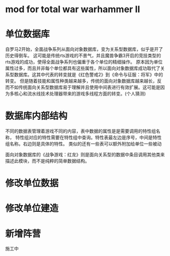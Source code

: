 # mod for total war warhammer II

# 单位数据库

自罗马2开始，全面战争系列从面向对象数据库，变为关系型数据库，似乎是开了历史得倒车。
这可能是传统rts游戏的不景气，并且魔兽争霸3开启的竞技类型的rts游戏的成功，使得全面战争系列也偏重于各个单位的精细操作。
原本因为单位属性过多，而且并非每个单位都具有这些属性，所以面向对象数据库成功取代了关系型数据库。这其中代表的转变就是《红色警戒2》到《命令与征服：将军》中的转变。
但是随着技能和属性种类越来越多，传统的面向对象数据库越来越长，反而不如传统面向关系型数据库易于理解并且使用中间表进行有效扩展。这可能是因为多核心和流水线技术处理器带来的游戏多线程方面的转变。(个人猜测)

# 数据库内部结构

不同的数据表管理着游戏不同的内容，表中数据的属性是是需要调用的特性组名称，
特性组对应的特性需要在特性组中查询。特性表最左边是序号，中间是特性组名称。右边则是具体的特性。
类似的还有一些表可以额外附加给单位一些被动

面向对象数据库的《战争游戏：红龙》则是面向关系型的数据中条目调用其他类来描述此模块，而不是纯粹的简单数据结构。

# 修改单位数据

# 修改单位建造

# 新增阵营

施工中
